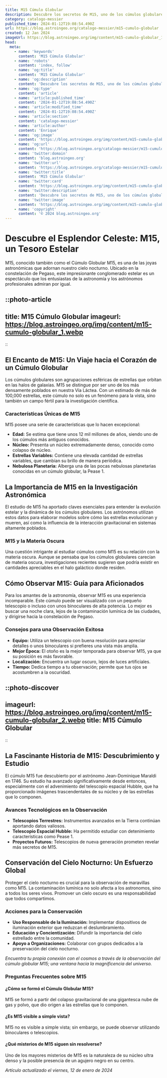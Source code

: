 ```yaml
---
title: M15 Cúmulo Globular
description: Descubre los secretos de M15, uno de los cúmulos globulares más antiguos del universo, y sumérgete en su historia estelar.
category: catalogo-messier
published_time: 2024-01-12T19:08:54.490Z
url: https://blog.astroingeo.org/catalogo-messier/m15-cumulo-globular
created: 12 Jan 2024
imageUrl: https://blog.astroingeo.org/img/content/m15-cumulo-globular_1.webp
head:
  meta:
    - name: 'keywords'
      content: 'M15 Cúmulo Globular'
    - name: 'robots'
      content: 'index, follow'
    - name: 'og:title'
      content: 'M15 Cúmulo Globular'
    - name: 'og:description'
      content: 'Descubre los secretos de M15, uno de los cúmulos globulares más antiguos del universo, y sumérgete en su historia estelar.'
    - name: 'og:type'
      content: 'article'
    - name: 'article:published_time'
      content: '2024-01-12T19:08:54.490Z'
    - name: 'article:modified_time'
      content: '2024-01-12T19:08:54.490Z'
    - name: 'article:section'
      content: 'catalogo-messier'
    - name: 'article:author'
      content: 'Enrique'
    - name: 'og:image'
      content: 'https://blog.astroingeo.org/img/content/m15-cumulo-globular_1.webp'
    - name: 'og:url'
      content: 'https://blog.astroingeo.org/catalogo-messier/m15-cumulo-globular'
    - name: 'twitter:domain'
      content: 'blog.astroingeo.org'
    - name: 'twitter:url'
      content: 'https://blog.astroingeo.org/catalogo-messier/m15-cumulo-globular'
    - name: 'twitter:title'
      content: 'M15 Cúmulo Globular'
    - name: 'twitter:card'
      content: 'https://blog.astroingeo.org/img/content/m15-cumulo-globular_1.webp'
    - name: 'twitter:description'
      content: 'Descubre los secretos de M15, uno de los cúmulos globulares más antiguos del universo, y sumérgete en su historia estelar.'
    - name: 'twitter:image'
      content: 'https://blog.astroingeo.org/img/content/m15-cumulo-globular_1.webp'
    - name: 'copyright'
      content: '© 2024 blog.astroingeo.org'
---
```

# Descubre el Esplendor Celeste: M15, un Tesoro Estelar

M15, conocido también como el Cúmulo Globular M15, es una de las joyas astronómicas que adornan nuestro cielo nocturno. Ubicado en la constelación de Pegaso, este impresionante conglomerado estelar es un espectáculo que los entusiastas de la astronomía y los astrónomos profesionales admiran por igual.


::photo-article
---
title: M15 Cúmulo Globular
imageurl: https://blog.astroingeo.org/img/content/m15-cumulo-globular_1.webp
---
::


## El Encanto de M15: Un Viaje hacia el Corazón de un Cúmulo Globular

Los cúmulos globulares son agrupaciones esféricas de estrellas que orbitan en las halos de galaxias. M15 se distingue por ser uno de los más densamente poblados en nuestra Vía Láctea. Con un estimado de más de 100,000 estrellas, este cúmulo no solo es un fenómeno para la vista, sino también un campo fértil para la investigación científica.

### **Características Únicas de M15**

M15 posee una serie de características que lo hacen excepcional:

- **Edad:** Se estima que tiene unos 12 mil millones de años, siendo uno de los cúmulos más antiguos conocidos.
- **Núcleo:** Presenta un núcleo extremadamente denso, conocido como colapso de núcleo.
- **Estrellas Variables:** Contiene una elevada cantidad de estrellas variables, que cambian su brillo de manera periódica.
- **Nebulosa Planetaria:** Alberga una de las pocas nebulosas planetarias conocidas en un cúmulo globular, la Pease 1.

## La Importancia de M15 en la Investigación Astronómica

El estudio de M15 ha aportado claves esenciales para entender la evolución estelar y la dinámica de los cúmulos globulares. Los astrónomos utilizan estos datos para elaborar modelos sobre cómo las estrellas evolucionan y mueren, así como la influencia de la interacción gravitacional en sistemas altamente poblados.

### **M15 y la Materia Oscura**

Una cuestión intrigante al estudiar cúmulos como M15 es su relación con la materia oscura. Aunque se pensaba que los cúmulos globulares carecían de materia oscura, investigaciones recientes sugieren que podría existir en cantidades apreciables en el halo galáctico donde residen.

## Cómo Observar M15: Guía para Aficionados

Para los amantes de la astronomía, observar M15 es una experiencia incomparable. Este cúmulo puede ser visualizado con un pequeño telescopio o incluso con unos binoculares de alta potencia. Lo mejor es buscar una noche clara, lejos de la contaminación lumínica de las ciudades, y dirigirse hacia la constelación de Pegaso.

### **Consejos para una Observación Exitosa**

- **Equipo:** Utiliza un telescopio con buena resolución para apreciar detalles o unos binoculares si prefieres una vista más amplia.
- **Mejor Época:** El otoño es la mejor temporada para observar M15, ya que su posición es más favorable.
- **Localización:** Encuentra un lugar oscuro, lejos de luces artificiales.
- **Tiempo:** Dedica tiempo a tu observación; permite que tus ojos se acostumbren a la oscuridad.


::photo-discover
---
imageurl: https://blog.astroingeo.org/img/content/m15-cumulo-globular_2.webp
title: M15 Cúmulo Globular
---
::


## La Fascinante Historia de M15: Descubrimiento y Estudio

El cúmulo M15 fue descubierto por el astrónomo Jean-Dominique Maraldi en 1746. Su estudio ha avanzado significativamente desde entonces, especialmente con el advenimiento del telescopio espacial Hubble, que ha proporcionado imágenes trascendentales de su núcleo y de las estrellas que lo componen.

### **Avances Tecnológicos en la Observación**

- **Telescopios Terrestres:** Instrumentos avanzados en la Tierra continúan aportando datos valiosos.
- **Telescopio Espacial Hubble:** Ha permitido estudiar con detenimiento características como Pease 1.
- **Proyectos Futuros:** Telescopios de nueva generación prometen revelar más secretos de M15.

## Conservación del Cielo Nocturno: Un Esfuerzo Global

Proteger el cielo nocturno es crucial para la observación de maravillas como M15. La contaminación lumínica no solo afecta a los astronomos, sino a todos los seres vivos. Promover un cielo oscuro es una responsabilidad que todos compartimos.

### **Acciones para la Conservación**

- **Uso Responsable de la Iluminación:** Implementar dispositivos de iluminación exterior que reduzcan el deslumbramiento.
- **Educación y Concientización:** Difundir la importancia del cielo estrellado entre la comunidad.
- **Apoyo a Organizaciones:** Colaborar con grupos dedicados a la preservación del cielo nocturno.

_Encuentra tu propia conexión con el cosmos a través de la observación del cúmulo globular M15; una ventana hacia la magnificencia del universo._

### Preguntas Frecuentes sobre M15

#### ¿Cómo se formó el Cúmulo Globular M15?
M15 se formó a partir del colapso gravitacional de una gigantesca nube de gas y polvo, que dio origen a las estrellas que lo componen.

#### ¿Es M15 visible a simple vista?
M15 no es visible a simple vista; sin embargo, se puede observar utilizando binoculares o telescopios.

#### ¿Qué misterios de M15 siguen sin resolverse?
Uno de los mayores misterios de M15 es la naturaleza de su núcleo ultra denso y la posible presencia de un agujero negro en su centro.

_Artículo actualizado el viernes, 12 de enero de 2024_